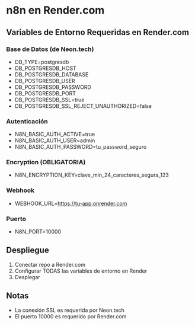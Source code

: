 # n8n en Render.com

## Variables de Entorno Requeridas en Render.com

### Base de Datos (de Neon.tech)
- DB_TYPE=postgresdb
- DB_POSTGRESDB_HOST
- DB_POSTGRESDB_DATABASE
- DB_POSTGRESDB_USER
- DB_POSTGRESDB_PASSWORD
- DB_POSTGRESDB_PORT
- DB_POSTGRESDB_SSL=true
- DB_POSTGRESDB_SSL_REJECT_UNAUTHORIZED=false

### Autenticación
- N8N_BASIC_AUTH_ACTIVE=true
- N8N_BASIC_AUTH_USER=admin
- N8N_BASIC_AUTH_PASSWORD=tu_password_seguro

### Encryption (OBLIGATORIA)
- N8N_ENCRYPTION_KEY=clave_min_24_caracteres_segura_123

### Webhook
- WEBHOOK_URL=https://tu-app.onrender.com

### Puerto
- N8N_PORT=10000

## Despliegue
1. Conectar repo a Render.com
2. Configurar TODAS las variables de entorno en Render
3. Desplegar

## Notas
- La conexión SSL es requerida por Neon.tech
- El puerto 10000 es requerido por Render.com